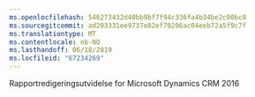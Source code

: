 ```yaml
---
ms.openlocfilehash: 546273432d40bb9bf7f94c336fa4b34be2c00bc8
ms.sourcegitcommit: ad203331ee9737e82ef70206ac04eeb72a5f9c7f
ms.translationtype: MT
ms.contentlocale: nb-NO
ms.lasthandoff: 06/18/2019
ms.locfileid: "67234269"
---
```

Rapportredigeringsutvidelse for Microsoft Dynamics CRM 2016